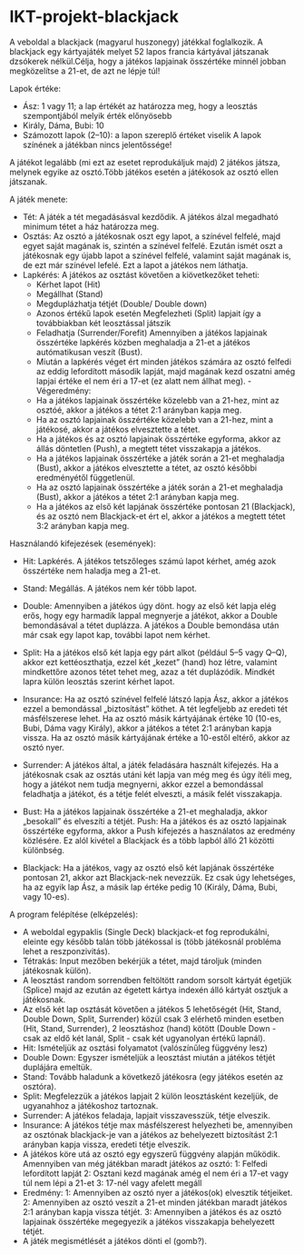 # IKT-projekt-blackjack
A veboldal a blackjack (magyarul huszonegy) játékkal foglalkozik.
A blackjack egy kártyajáték melyet 52 lapos francia kártyával játszanak dzsókerek nélkül.Célja, hogy a játékos lapjainak összértéke minnél jobban megközelítse a 21-et, de azt ne lépje túl!

Lapok értéke:
- Ász: 1 vagy 11; a lap értékét az határozza meg, hogy a leosztás szempontjából melyik érték előnyösebb
- Király, Dáma, Bubi: 10
- Számozott lapok (2–10): a lapon szereplő értéket viselik
A lapok színének a játékban nincs jelentőssége!

A játékot legalább (mi ezt az esetet reprodukáljuk majd) 2 játékos játsza, melynek egyike az osztó.Több játékos esetén a játékosok az osztó ellen játszanak.

A játék menete:
- Tét: A játék a tét megadásásval kezdődik. A játékos álzal megadható minimum tétet a ház határozza meg.
- Osztás: Az osztó a játékosnak oszt egy lapot, a színével felfelé, majd egyet saját magának is, szintén a 	színével felfelé. Ezután ismét oszt a játékosnak egy újabb lapot a színével felfelé, valamint saját magának is, de ezt már színével lefelé. Ezt a lapot a játékos nem láthatja.
- Lapkérés: A játékos az osztást követően a kiövetkezőket teheti:
	- Kérhet lapot (Hit)
	- Megállhat (Stand)
	- Megduplázhatja tétjét (Double/ Double down)
	- Azonos értékű lapok esetén Megfelezheti (Split) lapjait így a továbbiakban két leosztással játszik
	- Feladhatja (Surrender/Forefit)
	Amennyiben a játékos lapjainak összértéke lapkérés közben meghaladja a 21-et a játékos autómatikusan veszít (Bust).
	- Miután a lapkérés véget ért minden játékos számára az osztó felfedi az eddig lefordított második lapját, majd magának kezd oszatni amég lapjai értéke el nem éri a 17-et (ez alatt nem állhat meg).
-Végeredmény:
	- Ha a játékos lapjainak összértéke közelebb van a 21-hez, mint az osztóé, akkor a játékos a tétet 2:1 arányban kapja meg.
	- Ha az osztó lapjainak összértéke közelebb van a 21-hez, mint a játékosé, akkor a játékos elvesztette a tétet.
	- Ha a játékos és az osztó lapjainak összértéke egyforma, akkor az állás döntetlen (Push), a megtett tétet visszakapja a játékos.
	- Ha a játékos lapjainak összértéke a játék során a 21-et meghaladja (Bust), akkor a játékos elvesztette a tétet, az osztó későbbi eredményétől függetlenül.
	- Ha az osztó lapjainak összértéke a játék során a 21-et meghaladja (Bust), akkor a játékos a tétet 2:1 arányban kapja meg.
	- Ha a játékos az első két lapjának összértéke pontosan 21 (Blackjack), és az osztó nem Blackjack-et ért el, akkor a játékos a megtett tétet 3:2 arányban kapja meg.
	

Használandó kifejezések (események):
- Hit: Lapkérés. A játékos tetszőleges számú lapot kérhet, amég azok összértéke nem haladja meg a 21-et.

- Stand: Megállás. A játékos nem kér több lapot.

- Double: Amennyiben a játékos úgy dönt. hogy az első két lapja elég erős, hogy egy harmadik lappal megnyerje a játékot, akkor a Double bemondásával a tétet duplázza. A játékos a Double bemondása után már csak egy lapot kap, további lapot nem kérhet.

- Split: Ha a játékos első két lapja egy párt alkot (például 5–5 vagy Q–Q), akkor ezt kettéoszthatja, ezzel két „kezet” (hand) hoz létre, valamint mindkettőre azonos tétet tehet meg, azaz a tét duplázódik. Mindkét lapra külön leosztás szerint kérhet lapot.

- Insurance: Ha az osztó színével felfelé látszó lapja Ász, akkor a játékos ezzel a bemondással „biztosítást” köthet. A tét legfeljebb az eredeti tét másfélszerese lehet. Ha az osztó másik kártyájának értéke 10 (10-es, Bubi, Dáma vagy Király), akkor a játékos a tétet 2:1 arányban kapja vissza. Ha az osztó másik kártyájának értéke a 10-estől eltérő, akkor az osztó nyer.

- Surrender: A játékos által, a játék feladására használt kifejezés. Ha a játékosnak csak az osztás utáni két lapja van még meg és úgy ítéli meg, hogy a játékot nem tudja megnyerni, akkor ezzel a bemondással feladhatja a játékot, és a tétje felét elveszti, a másik felét visszakapja.

- Bust: Ha a játékos lapjainak összértéke a 21-et meghaladja, akkor „besokall” és elveszíti a tétjét.
Push: Ha a játékos és az osztó lapjainak összértéke egyforma, akkor a Push kifejezés a használatos az eredmény közlésére. Ez alól kivétel a Blackjack és a több lapból álló 21 közötti különbség.

- Blackjack: Ha a játékos, vagy az osztó első két lapjának összértéke pontosan 21, akkor azt Blackjack-nek nevezzük. Ez csak úgy lehetséges, ha az egyik lap Ász, a másik lap értéke pedig 10 (Király, Dáma, Bubi, vagy 10-es).

A program felépítése (elképzelés):
- A weboldal egypaklis (Single Deck) blackjack-et fog reprodukálni, eleinte egy később talán több játékossal is (több játékosnál probléma lehet a reszponzivitás).
-  Tétrakás: Input mezőben bekérjük a tétet, majd tároljuk (minden játékosnak külön).
- A leosztást random sorrendben feltöltött random sorsolt  kártyát égetjük (Splice) majd az ezután az égetett kártya indexén álló kártyát osztjuk a játékosnak.
- Az első két lap osztását követően a játékos 5 lehetőségét (Hit, Stand, Double Down, Split, Surrender) közül csak 3 elérhető minden esetben (Hit, Stand, Surrender), 2 leosztáshoz (hand) kötött (Double Down - csak az eldő két lanál, Split - csak két ugyanolyan értékű lapnál).
- Hit: Ismételjük az osztási folyamatot (valószínűleg függvény lesz)
- Double Down: Egyszer ismételjük a leosztást miután a játékos tétjét duplájára emeltük.
- Stand: Tovább haladunk a következő játékosra (egy játékos esetén az osztóra).
- Split: Megfelezzük a játékos lapjait 2 külön leosztásként kezeljük, de ugyanahhoz a játékoshoz tartoznak.
- Surrender: A játékos feladaja, lapjait visszavesszük, tétje elveszik.
- Insurance: A játékos tétje max másfélszerest helyezheti be, amennyiben az osztónak blackjack-je van a játékos az behelyezett biztosítást 2:1 arányban kapja vissza, eredeti tétje elveszik.
- A játékos köre utá az osztó egy egyszerű függvény alapján működik. Amennyiben van még játékban maradt játékos az osztó:
	1: Felfedi lefordított lapját
	2: Osztani kezd magának amég el nem éri a 17-et vagy túl nem lépi a 21-et
	3: 17-nél vagy afelett megáll
- Eredmény:
	1: Amennyiben az osztó nyer a játékos(ok) elvesztik tétjeiket.
	2: Amennyiben az osztó veszít a 21-et minden játékban maradt játékos 2:1 arányban kapja vissza tétjét.
	3: Amennyiben a játékos és az osztó lapjainak összértéke megegyezik a játékos visszakapja behelyezett tétjét.
- A játék megismétlését a játékos dönti el (gomb?).
